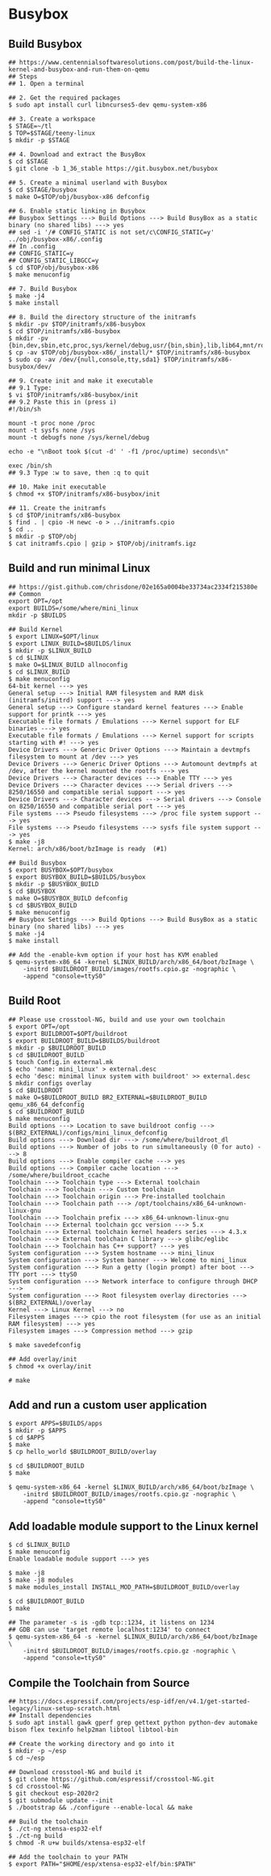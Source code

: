 Busybox
=======

## Build Busybox

    ## https://www.centennialsoftwaresolutions.com/post/build-the-linux-kernel-and-busybox-and-run-them-on-qemu
    ## Steps
    ## 1. Open a terminal

    ## 2. Get the required packages
    $ sudo apt install curl libncurses5-dev qemu-system-x86

    ## 3. Create a workspace
    $ STAGE=~/tl
    $ TOP=$STAGE/teeny-linux
    $ mkdir -p $STAGE

    ## 4. Download and extract the BusyBox
    $ cd $STAGE
    $ git clone -b 1_36_stable https://git.busybox.net/busybox

    ## 5. Create a minimal userland with Busybox
    $ cd $STAGE/busybox
    $ make O=$TOP/obj/busybox-x86 defconfig

    ## 6. Enable static linking in Busybox
    ## Busybox Settings ---> Build Options ---> Build BusyBox as a static binary (no shared libs) ---> yes
    ## sed -i '/# CONFIG_STATIC is not set/c\CONFIG_STATIC=y' ../obj/busybox-x86/.config
    ## In .config
    ## CONFIG_STATIC=y
    ## CONFIG_STATIC_LIBGCC=y
    $ cd $TOP/obj/busybox-x86
    $ make menuconfig

    ## 7. Build Busybox
    $ make -j4
    $ make install

    ## 8. Build the directory structure of the initramfs
    $ mkdir -pv $TOP/initramfs/x86-busybox
    $ cd $TOP/initramfs/x86-busybox
    $ mkdir -pv {bin,dev,sbin,etc,proc,sys/kernel/debug,usr/{bin,sbin},lib,lib64,mnt/root,root}
    $ cp -av $TOP/obj/busybox-x86/_install/* $TOP/initramfs/x86-busybox
    $ sudo cp -av /dev/{null,console,tty,sda1} $TOP/initramfs/x86-busybox/dev/

    ## 9. Create init and make it executable
    ## 9.1 Type:
    $ vi $TOP/initramfs/x86-busybox/init
    ## 9.2 Paste this in (press i)
    #!/bin/sh

    mount -t proc none /proc
    mount -t sysfs none /sys
    mount -t debugfs none /sys/kernel/debug

    echo -e "\nBoot took $(cut -d' ' -f1 /proc/uptime) seconds\n"

    exec /bin/sh
    ## 9.3 Type :w to save, then :q to quit

    ## 10. Make init executable
    $ chmod +x $TOP/initramfs/x86-busybox/init

    ## 11. Create the initramfs
    $ cd $TOP/initramfs/x86-busybox
    $ find . | cpio -H newc -o > ../initramfs.cpio
    $ cd ..
    $ mkdir -p $TOP/obj
    $ cat initramfs.cpio | gzip > $TOP/obj/initramfs.igz

## Build and run minimal Linux

    ## https://gist.github.com/chrisdone/02e165a0004be33734ac2334f215380e
    ## Common
    export OPT=/opt
    export BUILDS=/some/where/mini_linux
    mkdir -p $BUILDS

    ## Build Kernel
    $ export LINUX=$OPT/linux
    $ export LINUX_BUILD=$BUILDS/linux
    $ mkdir -p $LINUX_BUILD
    $ cd $LINUX
    $ make O=$LINUX_BUILD allnoconfig
    $ cd $LINUX_BUILD
    $ make menuconfig
    64-bit kernel ---> yes
    General setup ---> Initial RAM filesystem and RAM disk (initramfs/initrd) support ---> yes
    General setup ---> Configure standard kernel features ---> Enable support for printk ---> yes
    Executable file formats / Emulations ---> Kernel support for ELF binaries ---> yes
    Executable file formats / Emulations ---> Kernel support for scripts starting with #! ---> yes
    Device Drivers ---> Generic Driver Options ---> Maintain a devtmpfs filesystem to mount at /dev ---> yes
    Device Drivers ---> Generic Driver Options ---> Automount devtmpfs at /dev, after the kernel mounted the rootfs ---> yes
    Device Drivers ---> Character devices ---> Enable TTY ---> yes
    Device Drivers ---> Character devices ---> Serial drivers ---> 8250/16550 and compatible serial support ---> yes
    Device Drivers ---> Character devices ---> Serial drivers ---> Console on 8250/16550 and compatible serial port ---> yes
    File systems ---> Pseudo filesystems ---> /proc file system support ---> yes
    File systems ---> Pseudo filesystems ---> sysfs file system support ---> yes
    $ make -j8
    Kernel: arch/x86/boot/bzImage is ready  (#1)

    ## Build Busybox
    $ export BUSYBOX=$OPT/busybox
    $ export BUSYBOX_BUILD=$BUILDS/busybox
    $ mkdir -p $BUSYBOX_BUILD
    $ cd $BUSYBOX
    $ make O=$BUSYBOX_BUILD defconfig
    $ cd $BUSYBOX_BUILD
    $ make menuconfig
    ## Busybox Settings ---> Build Options ---> Build BusyBox as a static binary (no shared libs) ---> yes
    $ make -j4
    $ make install

    ## Add the -enable-kvm option if your host has KVM enabled
    $ qemu-system-x86_64 -kernel $LINUX_BUILD/arch/x86_64/boot/bzImage \
        -initrd $BUILDROOT_BUILD/images/rootfs.cpio.gz -nographic \
        -append "console=ttyS0"

## Build Root

    ## Please use crosstool-NG, build and use your own toolchain
    $ export OPT=/opt
    $ export BUILDROOT=$OPT/buildroot
    $ export BUILDROOT_BUILD=$BUILDS/buildroot
    $ mkdir -p $BUILDROOT_BUILD
    $ cd $BUILDROOT_BUILD
    $ touch Config.in external.mk
    $ echo 'name: mini_linux' > external.desc
    $ echo 'desc: minimal linux system with buildroot' >> external.desc
    $ mkdir configs overlay
    $ cd $BUILDROOT
    $ make O=$BUILDROOT_BUILD BR2_EXTERNAL=$BUILDROOT_BUILD qemu_x86_64_defconfig
    $ cd $BUILDROOT_BUILD
    $ make menuconfig
    Build options ---> Location to save buildroot config ---> $(BR2_EXTERNAL)/configs/mini_linux_defconfig
    Build options ---> Download dir ---> /some/where/buildroot_dl
    Build options ---> Number of jobs to run simultaneously (0 for auto) ---> 8
    Build options ---> Enable compiler cache ---> yes
    Build options ---> Compiler cache location ---> /some/where/buildroot_ccache
    Toolchain ---> Toolchain type ---> External toolchain
    Toolchain ---> Toolchain ---> Custom toolchain
    Toolchain ---> Toolchain origin ---> Pre-installed toolchain
    Toolchain ---> Toolchain path ---> /opt/toolchains/x86_64-unknown-linux-gnu
    Toolchain ---> Toolchain prefix ---> x86_64-unknown-linux-gnu
    Toolchain ---> External toolchain gcc version ---> 5.x
    Toolchain ---> External toolchain kernel headers series ---> 4.3.x
    Toolchain ---> External toolchain C library ---> glibc/eglibc
    Toolchain ---> Toolchain has C++ support? ---> yes
    System configuration ---> System hostname ---> mini_linux
    System configuration ---> System banner ---> Welcome to mini_linux
    System configuration ---> Run a getty (login prompt) after boot ---> TTY port ---> ttyS0
    System configuration ---> Network interface to configure through DHCP --->
    System configuration ---> Root filesystem overlay directories ---> $(BR2_EXTERNAL)/overlay
    Kernel ---> Linux Kernel ---> no
    Filesystem images ---> cpio the root filesystem (for use as an initial RAM filesystem) ---> yes
    Filesystem images ---> Compression method ---> gzip

    $ make savedefconfig

    ## Add overlay/init
    $ chmod +x overlay/init

    # make

## Add and run a custom user application

    $ export APPS=$BUILDS/apps
    $ mkdir -p $APPS
    $ cd $APPS
    $ make
    $ cp hello_world $BUILDROOT_BUILD/overlay

    $ cd $BUILDROOT_BUILD
    $ make

    $ qemu-system-x86_64 -kernel $LINUX_BUILD/arch/x86_64/boot/bzImage \
        -initrd $BUILDROOT_BUILD/images/rootfs.cpio.gz -nographic \
        -append "console=ttyS0"

## Add loadable module support to the Linux kernel

    $ cd $LINUX_BUILD
    $ make menuconfig
    Enable loadable module support ---> yes

    $ make -j8
    $ make -j8 modules
    $ make modules_install INSTALL_MOD_PATH=$BUILDROOT_BUILD/overlay

    $ cd $BUILDROOT_BUILD
    $ make

    ## The parameter -s is -gdb tcp::1234, it listens on 1234
    ## GDB can use 'target remote localhost:1234' to connect
    $ qemu-system-x86_64 -s -kernel $LINUX_BUILD/arch/x86_64/boot/bzImage \
        -initrd $BUILDROOT_BUILD/images/rootfs.cpio.gz -nographic \
        -append "console=ttyS0"

## Compile the Toolchain from Source

    ## https://docs.espressif.com/projects/esp-idf/en/v4.1/get-started-legacy/linux-setup-scratch.html
    ## Install dependencies
    $ sudo apt install gawk gperf grep gettext python python-dev automake bison flex texinfo help2man libtool libtool-bin

    ## Create the working directory and go into it
    $ mkdir -p ~/esp
    $ cd ~/esp

    ## Download crosstool-NG and build it
    $ git clone https://github.com/espressif/crosstool-NG.git
    $ cd crosstool-NG
    $ git checkout esp-2020r2
    $ git submodule update --init
    $ ./bootstrap && ./configure --enable-local && make

    ## Build the toolchain
    $ ./ct-ng xtensa-esp32-elf
    $ ./ct-ng build
    $ chmod -R u+w builds/xtensa-esp32-elf

    ## Add the toolchain to your PATH
    $ export PATH="$HOME/esp/xtensa-esp32-elf/bin:$PATH"
